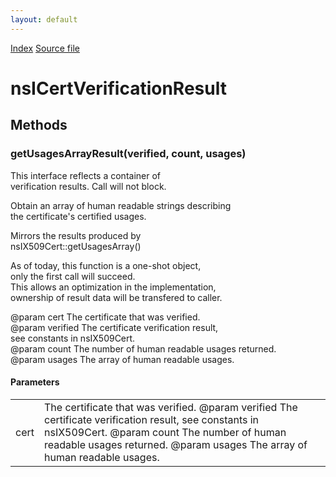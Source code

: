 ```yaml
---
layout: default
---
```

<div id='links'><a href="../index.html">Index</a>
<a href="http://dxr.mozilla.org/mozilla-central/source/security/manager/ssl/public/nsIX509Cert.idl">Source file</a>
</div>

# nsICertVerificationResult #

## Methods ##

### getUsagesArrayResult(verified, count, usages) ###
  
 This interface reflects a container of  
 verification results. Call will not block.  
  
 Obtain an array of human readable strings describing  
 the certificate's certified usages.  
  
 Mirrors the results produced by  
 nsIX509Cert::getUsagesArray()  
  
 As of today, this function is a one-shot object,  
 only the first call will succeed.  
 This allows an optimization in the implementation,  
 ownership of result data will be transfered to caller.  
  
 @param cert The certificate that was verified.  
 @param verified The certificate verification result,  
        see constants in nsIX509Cert.  
 @param count The number of human readable usages returned.  
 @param usages The array of human readable usages.  
  

#### Parameters ####

<table>

<tr>
<td>cert</td>
<td>The certificate that was verified.  
 @param verified The certificate verification result,  
        see constants in nsIX509Cert.  
 @param count The number of human readable usages returned.  
 @param usages The array of human readable usages.  
</td>
</tr>

</table>
